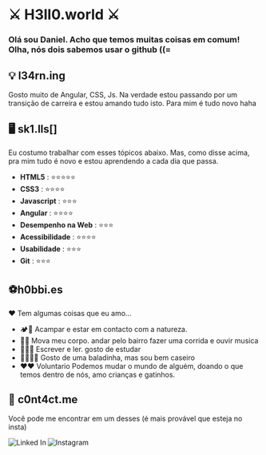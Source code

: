 #  ⚔ H3ll0.world ⚔

### Olá sou Daniel.  Acho que temos muitas coisas em comum! Olha, nós dois sabemos usar o github ((=

##  💡 l34rn.ing

Gosto muito de Angular, CSS, Js. Na verdade estou passando por um transição de carreira e estou amando tudo isto. Para mim é tudo novo haha

##  🖥️ sk1.lls[]

Eu costumo trabalhar com esses tópicos abaixo. Mas, como disse acima, pra mim tudo é novo e estou aprendendo a cada dia que passa.

-  **HTML5** : ⭐⭐⭐⭐⭐
-  **CSS3** : ⭐⭐⭐⭐
-  **Javascript** : ⭐⭐⭐  
-  **Angular** : ⭐⭐⭐⭐
-  **Desempenho na Web** : ⭐⭐⭐
-  **Acessibilidade** : ⭐⭐⭐⭐  
-  **Usabilidade** : ⭐⭐⭐
-  **Git** : ⭐⭐⭐

##  ⚽h0bbi.es

❤️ Tem algumas coisas que eu amo...

- 🏕️🍃 Acampar e estar em contacto com a natureza.
- 💃🎵 Mova meu corpo. andar pelo bairro fazer uma corrida e ouvir musica
- ✍🏼📝 Escrever e ler. gosto de estudar
- 🧙🏽‍♀️🔮 Gosto de uma baladinha, mas sou bem caseiro
- ❤️❤️ Voluntario Podemos mudar o mundo de alguém, doando o que temos dentro de nós, amo crianças e gatinhos.

##  📨 c0nt4ct.me

Você pode me encontrar em um desses (é mais provável que esteja no insta)

[ <img align="left" alt="Linked In" src="https://img.shields.io/badge/linkedin-%230077B5.svg?&style=for-the-badge&logo=linkedin&logoColor=white" /> ](https://www.linkedin.com/in/daniel-moura-8399b3229/)
[ <img align="left" alt="Instagram" src="https://img.shields.io/badge/Instagram-E4405F?style=for-the-badge&logo=instagram&logoColor=whitestyle=for-the-badge" /> ](https://www.instagram.com/daniel_s.moura/)
